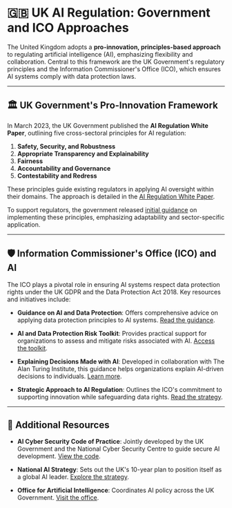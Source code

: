 # 🇬🇧 UK AI Regulation: Government and ICO Approaches

The United Kingdom adopts a **pro-innovation, principles-based approach** to regulating artificial intelligence (AI), emphasizing flexibility and collaboration. Central to this framework are the UK Government's regulatory principles and the Information Commissioner's Office (ICO), which ensures AI systems comply with data protection laws.

---

## 🏛️ UK Government's Pro-Innovation Framework

In March 2023, the UK Government published the **AI Regulation White Paper**, outlining five cross-sectoral principles for AI regulation:

1. **Safety, Security, and Robustness**
2. **Appropriate Transparency and Explainability**
3. **Fairness**
4. **Accountability and Governance**
5. **Contestability and Redress**

These principles guide existing regulators in applying AI oversight within their domains. The approach is detailed in the [AI Regulation White Paper](https://www.gov.uk/government/publications/ai-regulation-a-pro-innovation-approach).

To support regulators, the government released [initial guidance](https://www.gov.uk/government/publications/implementing-the-uks-ai-regulatory-principles-initial-guidance-for-regulators) on implementing these principles, emphasizing adaptability and sector-specific application.

---

## 🛡️ Information Commissioner's Office (ICO) and AI

The ICO plays a pivotal role in ensuring AI systems respect data protection rights under the UK GDPR and the Data Protection Act 2018. Key resources and initiatives include:

- **Guidance on AI and Data Protection**: Offers comprehensive advice on applying data protection principles to AI systems. [Read the guidance](https://ico.org.uk/for-organisations/uk-gdpr-guidance-and-resources/artificial-intelligence/guidance-on-ai-and-data-protection/).

- **AI and Data Protection Risk Toolkit**: Provides practical support for organizations to assess and mitigate risks associated with AI. [Access the toolkit](https://ico.org.uk/for-organisations/uk-gdpr-guidance-and-resources/artificial-intelligence/guidance-on-ai-and-data-protection/ai-and-data-protection-risk-toolkit/).

- **Explaining Decisions Made with AI**: Developed in collaboration with The Alan Turing Institute, this guidance helps organizations explain AI-driven decisions to individuals. [Learn more](https://ico.org.uk/for-organisations/uk-gdpr-guidance-and-resources/artificial-intelligence/explaining-decisions-made-with-artificial-intelligence/part-1-the-basics-of-explaining-ai/).

- **Strategic Approach to AI Regulation**: Outlines the ICO's commitment to supporting innovation while safeguarding data rights. [Read the strategy](https://ico.org.uk/media2/migrated/4029424/regulating-ai-the-icos-strategic-approach.pdf).

---

## 🔗 Additional Resources

- **AI Cyber Security Code of Practice**: Jointly developed by the UK Government and the National Cyber Security Centre to guide secure AI development. [View the code](https://www.gov.uk/government/publications/ai-cyber-security-code-of-practice).

- **National AI Strategy**: Sets out the UK's 10-year plan to position itself as a global AI leader. [Explore the strategy](https://www.gov.uk/government/publications/national-ai-strategy).

- **Office for Artificial Intelligence**: Coordinates AI policy across the UK Government. [Visit the office](https://www.gov.uk/government/organisations/office-for-artificial-intelligence).

